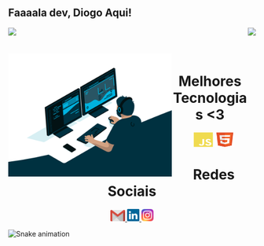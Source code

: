 ## Faaaala dev, Diogo Aqui!

<div>
  
  <img  height="180em" src="https://github-readme-stats.vercel.app/api?username=diogobialeski&show_icons=true&theme=great-gatsby&include_all_commits=true&count_private=true"/>
  <img align="right" height="180em" src="https://github-readme-stats.vercel.app/api/top-langs/?username=diogobialeski&layout=compact&langs_count=16&theme=great-gatsby"/>
</div>
<br>

<div  align="center"> 
  <div style="display: inline_block"><br>
    <img align="left" height="250" alt="coding-time" src="code.gif">
    <h1 align="center">Melhores Tecnologias <3</h1>
    <img align="center" height="30" width="40" alt="js-icon"  src="https://raw.githubusercontent.com/devicons/devicon/master/icons/javascript/javascript-plain.svg">
    <img align="center" height="30" width="40" alt="html-icon" src="https://raw.githubusercontent.com/devicons/devicon/master/icons/html5/html5-original.svg">
   </div>
    
  
  <h1 align="center">Redes Sociais</h1>
    <a href = "mailto: diogobialeski@gmail.com">
      <img width="30" src="gmail.svg">
    </a>
    <a href = "https://www.linkedin.com/in/diogobialeski/">
      <img width="25" src="linkedin.svg">
    </a>
    <a href = "https://www.instagram.com/diogobialeski/">
      <img width="25" src="instagram.png">
    </a>
</div>
  
![Snake animation](https://github.com/diogobialeski/diogobialeski/blob/output/github-contribution-grid-snake.svg)
